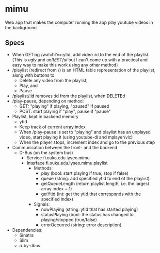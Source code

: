mimu
====

Web app that makes the computer running the app play youtube videos in the background

Specs
-----

* When GETing /watch?v=:ytid, add video :id to the end of the playlist. (This is _ugly_ and _unRESTful_ but I can't come up with a practical and easy way to make this work using any other method)
* /playlist (redirect from /) is an HTML table representation of the playlist, along with buttons to
  * Delete any video from the playlist,
  * Play, and
  * Pause
* /playlist/:id removes :id from the playlist, when DELETEd
* /play-pause, depending on method:
  * GET: "playing" if playing, "paused" if paused
  * POST: start playing if "play", pause if "pause"
* Playlist, kept in backend memory
  * ytid
  * Keep track of current array index
  * When /play-pause is set to "playing" and playlist has an unplayed video, start playing it (using youtube-dl and mplayer/vlc)
  * When the player stops, increment index and go to the previous step
* Communication between the front- and the backend
  * D-Bus (on the system bus)
	* Service fi.ouka.edu.lyseo.mimu
	* Interface fi.ouka.edu.lyseo.mimu.playlist
	  * Methods:
		* play (bool: start playing if true, stop if false)
		* queue (string: add specified ytid to end of the playlist)
		* getQueueLength (return playlist length, i.e. the largest array index + 1)
		* getYtid (int: get the ytid that corresponds with the specified index)
	  * Signals:
		* nowPlaying (string: ytid that has started playing)
		* statusPlaying (bool: the status has changed to playing/stopped (true/false)
		* errorOccurred (string: error description)
* Dependencies:
  * Sinatra
  * Slim
  * ruby-dbus
  
